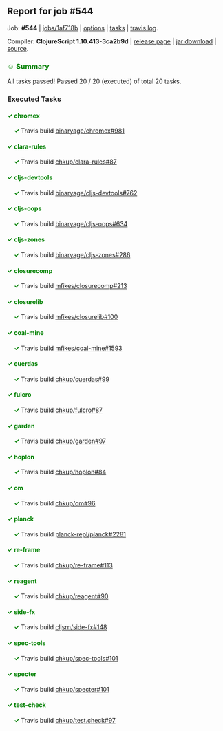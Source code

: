 ## Report for job #544

Job: **#544** | [jobs/1af718b](https://github.com/cljs-oss/canary/commit/1af718b592f67853034117ed0bcb752a06453158) | [options](options.edn) | [tasks](tasks.edn) | [travis log](https://travis-ci.org/cljs-oss/canary/builds/422049894).

Compiler: **ClojureScript 1.10.413-3ca2b9d** | [release page](https://github.com/cljs-oss/canary/releases/tag/r1.10.413-3ca2b9d) | [jar download](https://github.com/cljs-oss/canary/releases/download/r1.10.413-3ca2b9d/clojurescript-1.10.413-3ca2b9d.jar) | [source](https://github.com/mfikes/clojurescript/commit/3ca2b9d91fffa559c5b52fd259a2d89bd1ce3e25).

### <b style='color:green'>☺ Summary</b>

All tasks passed! Passed 20 / 20 (executed) of total 20 tasks.

### Executed Tasks

#### <b style='color:green'>&#x2713; chromex</b>
&nbsp;&nbsp;&nbsp;&nbsp;<b style='color:green'>&#x2713;</b> Travis build [binaryage/chromex#981](https://travis-ci.org/binaryage/chromex/builds/422052462)<br>

#### <b style='color:green'>&#x2713; clara-rules</b>
&nbsp;&nbsp;&nbsp;&nbsp;<b style='color:green'>&#x2713;</b> Travis build [chkup/clara-rules#87](https://travis-ci.org/chkup/clara-rules/builds/422052469)<br>

#### <b style='color:green'>&#x2713; cljs-devtools</b>
&nbsp;&nbsp;&nbsp;&nbsp;<b style='color:green'>&#x2713;</b> Travis build [binaryage/cljs-devtools#762](https://travis-ci.org/binaryage/cljs-devtools/builds/422052480)<br>

#### <b style='color:green'>&#x2713; cljs-oops</b>
&nbsp;&nbsp;&nbsp;&nbsp;<b style='color:green'>&#x2713;</b> Travis build [binaryage/cljs-oops#634](https://travis-ci.org/binaryage/cljs-oops/builds/422052482)<br>

#### <b style='color:green'>&#x2713; cljs-zones</b>
&nbsp;&nbsp;&nbsp;&nbsp;<b style='color:green'>&#x2713;</b> Travis build [binaryage/cljs-zones#286](https://travis-ci.org/binaryage/cljs-zones/builds/422052499)<br>

#### <b style='color:green'>&#x2713; closurecomp</b>
&nbsp;&nbsp;&nbsp;&nbsp;<b style='color:green'>&#x2713;</b> Travis build [mfikes/closurecomp#213](https://travis-ci.org/mfikes/closurecomp/builds/422052501)<br>

#### <b style='color:green'>&#x2713; closurelib</b>
&nbsp;&nbsp;&nbsp;&nbsp;<b style='color:green'>&#x2713;</b> Travis build [mfikes/closurelib#100](https://travis-ci.org/mfikes/closurelib/builds/422052514)<br>

#### <b style='color:green'>&#x2713; coal-mine</b>
&nbsp;&nbsp;&nbsp;&nbsp;<b style='color:green'>&#x2713;</b> Travis build [mfikes/coal-mine#1593](https://travis-ci.org/mfikes/coal-mine/builds/422052530)<br>

#### <b style='color:green'>&#x2713; cuerdas</b>
&nbsp;&nbsp;&nbsp;&nbsp;<b style='color:green'>&#x2713;</b> Travis build [chkup/cuerdas#99](https://travis-ci.org/chkup/cuerdas/builds/422052548)<br>

#### <b style='color:green'>&#x2713; fulcro</b>
&nbsp;&nbsp;&nbsp;&nbsp;<b style='color:green'>&#x2713;</b> Travis build [chkup/fulcro#87](https://travis-ci.org/chkup/fulcro/builds/422052564)<br>

#### <b style='color:green'>&#x2713; garden</b>
&nbsp;&nbsp;&nbsp;&nbsp;<b style='color:green'>&#x2713;</b> Travis build [chkup/garden#97](https://travis-ci.org/chkup/garden/builds/422052568)<br>

#### <b style='color:green'>&#x2713; hoplon</b>
&nbsp;&nbsp;&nbsp;&nbsp;<b style='color:green'>&#x2713;</b> Travis build [chkup/hoplon#84](https://travis-ci.org/chkup/hoplon/builds/422052582)<br>

#### <b style='color:green'>&#x2713; om</b>
&nbsp;&nbsp;&nbsp;&nbsp;<b style='color:green'>&#x2713;</b> Travis build [chkup/om#96](https://travis-ci.org/chkup/om/builds/422052584)<br>

#### <b style='color:green'>&#x2713; planck</b>
&nbsp;&nbsp;&nbsp;&nbsp;<b style='color:green'>&#x2713;</b> Travis build [planck-repl/planck#2281](https://travis-ci.org/planck-repl/planck/builds/422052634)<br>

#### <b style='color:green'>&#x2713; re-frame</b>
&nbsp;&nbsp;&nbsp;&nbsp;<b style='color:green'>&#x2713;</b> Travis build [chkup/re-frame#113](https://travis-ci.org/chkup/re-frame/builds/422052594)<br>

#### <b style='color:green'>&#x2713; reagent</b>
&nbsp;&nbsp;&nbsp;&nbsp;<b style='color:green'>&#x2713;</b> Travis build [chkup/reagent#90](https://travis-ci.org/chkup/reagent/builds/422052620)<br>

#### <b style='color:green'>&#x2713; side-fx</b>
&nbsp;&nbsp;&nbsp;&nbsp;<b style='color:green'>&#x2713;</b> Travis build [cljsrn/side-fx#148](https://travis-ci.org/cljsrn/side-fx/builds/422052653)<br>

#### <b style='color:green'>&#x2713; spec-tools</b>
&nbsp;&nbsp;&nbsp;&nbsp;<b style='color:green'>&#x2713;</b> Travis build [chkup/spec-tools#101](https://travis-ci.org/chkup/spec-tools/builds/422052703)<br>

#### <b style='color:green'>&#x2713; specter</b>
&nbsp;&nbsp;&nbsp;&nbsp;<b style='color:green'>&#x2713;</b> Travis build [chkup/specter#101](https://travis-ci.org/chkup/specter/builds/422052679)<br>

#### <b style='color:green'>&#x2713; test-check</b>
&nbsp;&nbsp;&nbsp;&nbsp;<b style='color:green'>&#x2713;</b> Travis build [chkup/test.check#97](https://travis-ci.org/chkup/test.check/builds/422052708)<br>